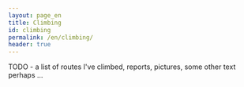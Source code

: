 ```yaml
---
layout: page_en
title: Climbing
id: climbing
permalink: /en/climbing/
header: true
---
```

<p>
TODO - a list of routes I've climbed, reports, pictures, some other text perhaps ...
</p>
